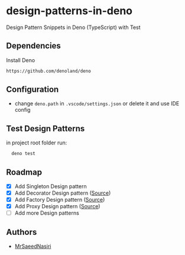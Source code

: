# design-patterns-in-deno

Design Pattern Snippets in Deno (TypeScript) with Test

## Dependencies

Install Deno

```bash
https://github.com/denoland/deno
```

## Configuration

- change `deno.path` in `.vscode/settings.json` or delete it and use IDE config

## Test Design Patterns

in project root folder run:

```bash
  deno test
```

## Roadmap

- [x] Add Singleton Design pattern
- [x] Add Decorator Design pattern ([Source](https://www.freecodecamp.org/news/the-basic-design-patterns-all-developers-need-to-know/))
- [x] Add Factory Design pattern ([Source](https://www.geeksforgeeks.org/factory-method-design-pattern-in-java/))
- [x] Add Proxy Design pattern ([Source](https://www.geeksforgeeks.org/proxy-design-pattern/))
- [ ] Add more Design patterns

## Authors

- [MrSaeedNasiri](https://github.com/MrSaeedNasiri)
